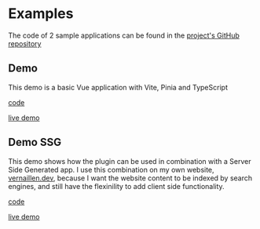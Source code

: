 
# Examples

The code of 2 sample applications can be found in the [project's GitHub repository](https://github.com/vernaillen/vue-audiomotion-analyzer)

## Demo

This demo is a basic Vue application with Vite, Pinia and TypeScript

[code](https://github.com/vernaillen/vue-audiomotion-analyzer/tree/main/demo)

[live demo](https://vue-audiomotion-analyzer-demo.netlify.app/)

## Demo SSG

This demo shows how the plugin can be used in combination with a Server Side Generated app. I use this combination on my own website, [vernaillen.dev](https://vernaillen.dev), because I want the website content to be indexed by search engines, and still have the flexinility to add client side functionality.

[code](https://github.com/vernaillen/vue-audiomotion-analyzer/tree/main/demo-ssg)

[live demo](https://vue-audiomotion-analyzer-demo-ssg.netlify.app/)
